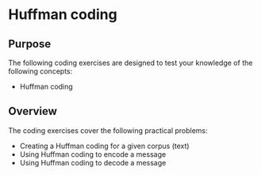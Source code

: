 # Huffman coding

## Purpose

The following coding exercises are designed to test your knowledge of the following concepts:

* Huffman coding

## Overview

The coding exercises cover the following practical problems:
* Creating a Huffman coding for a given corpus (text)
* Using Huffman coding to encode a message
* Using Huffman coding to decode a message
